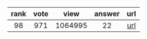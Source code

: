 
| rank | vote | view | answer | url |
|:-:|:-:|:-:|:-:|:-:|
|98|971|1064995|22| [url](http://stackoverflow.com/questions/9573244/most-elegant-way-to-check-if-the-string-is-empty-in-python) |
